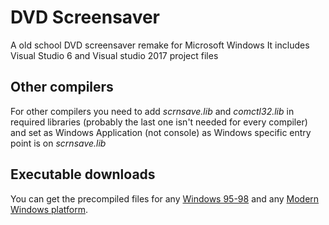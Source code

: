 # DVD Screensaver

A old school DVD screensaver remake for Microsoft Windows
It includes Visual Studio 6 and Visual studio 2017 project files

## Other compilers
For other compilers you need to add *scrnsave.lib* and *comctl32.lib* in required libraries (probably the last one isn't needed for every compiler) and set as Windows Application (not console) as Windows specific entry point is on *scrnsave.lib*

## Executable downloads
You can get the precompiled files for any [Windows 95-98](https://github.com/fabiosarts/DVD-Screensaver/releases/download/v1.0/DVD-Screensaver-1.0-VS6.zip) and any [Modern Windows platform](https://github.com/fabiosarts/DVD-Screensaver/releases/download/v1.0/DVD-Screensaver-1.0-VS2017.zip).
